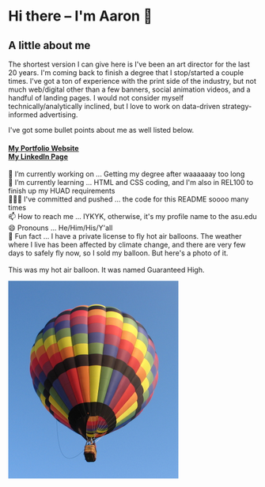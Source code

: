 # Hi there – I'm Aaron 👋

<!--
**awolske1/awolske1** is a ✨ _special_ ✨ repository because its `README.md` (this file) appears on your GitHub profile.

Here are some ideas to get you started:-->
## A little about me

<p>
The shortest version I can give here is I've been an art director for the last 20 years. I'm coming back to finish a degree that I stop/started a couple times. I've got a ton of experience with the print side of the industry, but not much web/digital other than a few banners, social animation videos, and a handful of landing pages. I would not consider myself technically/analytically inclined, but I love to work on data-driven strategy-informed advertising.

I've got some bullet points about me as well listed below. 

<h4> 
    <a href="http://aaronwolske.carbonmade.com" target="_blank"><u>My Portfolio Website</u></a><br>
    <a href="https://www.linkedin.com/in/aaron-wolske" target="_blank"><u>My LinkedIn Page</u></a>
</h4>

<p>
    🔭 I’m currently working on ... Getting my degree after waaaaaay too long <br>
    🌱 I’m currently learning ... HTML and CSS coding, and I'm also in REL100 to finish up my HUAD requirements<br>
    👨🏻‍💻 I've committed and pushed ... the code for this README soooo many times<br>
    📫 How to reach me ... IYKYK, otherwise, it's my profile name to the asu.edu<br>
    😄 Pronouns ... He/Him/His/Y'all<br>
    🎈 Fun fact ... I have a private license to fly hot air balloons. The weather where I live has been affected by climate change, and there are very few days to safely fly now, so I sold my balloon. But here's a photo of it. <br>
<br>
This was my hot air balloon. It was named Guaranteed High.</p>

![Guaranteed High](images/IMG_0099.png)